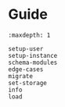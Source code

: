 # Guide

```{toctree}
:maxdepth: 1

setup-user
setup-instance
schema-modules
edge-cases
migrate
set-storage
info
load
```
